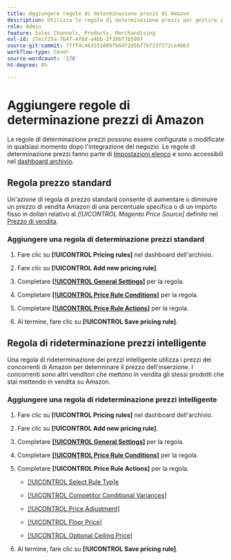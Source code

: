 ```yaml
---
title: Aggiungere regole di determinazione prezzi di Amazon
description: Utilizza le regole di determinazione prezzi per gestire i prezzi delle inserzioni sul Marketplace Amazon per il catalogo dei prodotti Commerce.
role: Admin
feature: Sales Channels, Products, Merchandising
exl-id: 37ecf25a-7b47-4f6d-a4bb-2f306f7b5997
source-git-commit: 7fff4c463551089fb64f2d5bf7bf23f272ce4663
workflow-type: tm+mt
source-wordcount: '178'
ht-degree: 0%

---
```


# Aggiungere regole di determinazione prezzi di Amazon

Le regole di determinazione prezzi possono essere configurate o modificate in qualsiasi momento dopo l&#39;integrazione del negozio. Le regole di determinazione prezzi fanno parte di [Impostazioni elenco](./listing-settings.md) e sono accessibili nel [dashboard archivio](./amazon-store-dashboard.md).

## Regola prezzo standard

Un&#39;azione di regola di prezzo standard consente di aumentare o diminuire un prezzo di vendita Amazon di una percentuale specifica o di un importo fisso in dollari relativo al **[!UICONTROL Magento Price Source*]* definito nel [Prezzo di vendita](./listing-price.md).

### Aggiungere una regola di determinazione prezzi standard

1. Fare clic su **[!UICONTROL Pricing rules]** nel dashboard dell&#39;archivio.

1. Fare clic su **[!UICONTROL Add new pricing rule]**.

1. Completare **[[!UICONTROL General Settings]](./pricing-rule-general-settings.md)** per la regola.

1. Completare **[[!UICONTROL Price Rule Conditions]](./pricing-rule-conditions.md)** per la regola.

1. Completare **[[!UICONTROL Price Rule Actions]](./standard-price-rules.md)** per la regola.

1. Al termine, fare clic su **[!UICONTROL Save pricing rule]**.

## Regola di rideterminazione prezzi intelligente

Una regola di rideterminazione dei prezzi intelligente utilizza i prezzi dei concorrenti di Amazon per determinare il prezzo dell&#39;inserzione. I concorrenti sono altri venditori che mettono in vendita gli stessi prodotti che stai mettendo in vendita su Amazon.

### Aggiungere una regola di rideterminazione prezzi intelligente

1. Fare clic su **[!UICONTROL Pricing rules]** nel dashboard dell&#39;archivio.

1. Fare clic su **[!UICONTROL Add new pricing rule]**.

1. Completare **[[!UICONTROL General Settings]](./pricing-rule-general-settings.md)** per la regola.

1. Completare **[[!UICONTROL Price Rule Conditions]](./pricing-rule-conditions.md)** per la regola.

1. Completare **[!UICONTROL Price Rule Actions]** per la regola.

   - [[!UICONTROL Select Rule Typ]e](./intelligent-repricing-rules.md)

   - [[!UICONTROL Competitor Conditional Variances]](./competitor-conditional-variances.md)

   - [[!UICONTROL Price Adjustment]](./price-adjustment.md)

   - [[!UICONTROL Floor Price]](./floor-price.md)

   - [[!UICONTROL Optional Ceiling Price]](./optional-ceiling-price.md)

1. Al termine, fare clic su **[!UICONTROL Save pricing rule]**.
